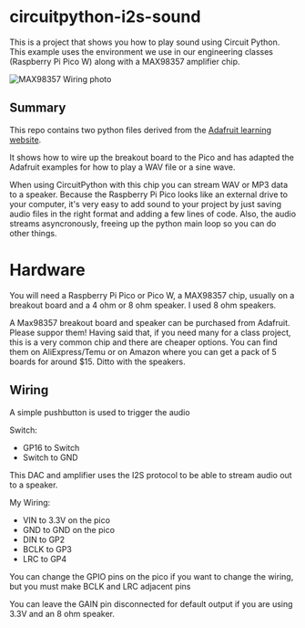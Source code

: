 # circuitpython-i2s-sound
This is a project that shows you how to play sound using Circuit Python. This example uses the environment we use in our engineering classes (Raspberry Pi Pico W) along with a MAX98357 amplifier chip.

![MAX98357 Wiring photo](https://ericzundel.github.io/circuitpython-i2s-sound/MAX98357-wiring.jpg)


## Summary

This repo contains two python files derived from the 
[Adafruit learning website](https://learn.adafruit.com/adafruit-max98357-i2s-class-d-mono-amp).

It shows how to wire up the breakout board to the Pico and has adapted the Adafruit examples for how to play a WAV file or a sine wave.

When using CircuitPython with this chip you can stream WAV or MP3 data to a speaker. Because the Raspberry Pi Pico looks like an external drive to your computer, it's very easy to add sound to your project by just saving audio files in the right format and adding a few lines of code.  Also, the audio streams asyncronously, freeing up the python main loop so you can do other things.

# Hardware

You will need a Raspberry Pi Pico or Pico W, a MAX98357 chip, usually on a breakout board and a 4 ohm or 8 ohm speaker. I used 8 ohm speakers.

A Max98357 breakout board and speaker can be purchased from Adafruit.  Please suppor them! Having said that, if you need many for a class project, this is a very common chip and there are cheaper options. You can find them on AliExpress/Temu or on Amazon where you can get a pack of 5 boards for around $15.  Ditto with the speakers. 

## Wiring

A simple pushbutton is used to trigger the audio

Switch:
-   GP16 to Switch  
-   Switch to GND

This DAC and amplifier uses the I2S protocol to be able to stream audio out to a speaker.

My Wiring:
-   VIN to 3.3V on the pico
-   GND to GND on the pico
-   DIN to GP2
-   BCLK to GP3
-   LRC to GP4


You can change the GPIO pins on the pico if you want to change the wiring, but you
 must make BCLK and LRC adjacent pins

You can leave the GAIN pin disconnected for default output if you are using 3.3V and an 8 ohm speaker.
